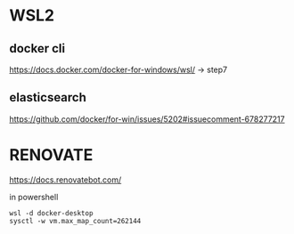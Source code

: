 # WSL2
## docker cli
https://docs.docker.com/docker-for-windows/wsl/ -> step7
 
## elasticsearch
https://github.com/docker/for-win/issues/5202#issuecomment-678277217
     

# RENOVATE
https://docs.renovatebot.com/


in powershell 
    
    wsl -d docker-desktop
    sysctl -w vm.max_map_count=262144
